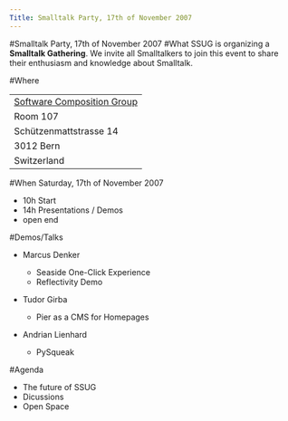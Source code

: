 ```yaml
---
Title: Smalltalk Party, 17th of November 2007
---
```

#Smalltalk Party, 17th of November 2007
#What
SSUG is organizing a <b>Smalltalk Gathering</b>. We invite all Smalltalkers to join this event to share their enthusiasm and knowledge about Smalltalk.

#Where 

| |
|---|
|[Software Composition Group](%base_url%/contact/maps)
|Room 107
|Schützenmattstrasse 14
|3012 Bern
|Switzerland

#When
Saturday, 17th of November 2007

-  10h Start
-  14h Presentations / Demos
-  open end

#Demos/Talks

- Marcus Denker
	-  Seaside One-Click Experience
	-  Reflectivity Demo

-  Tudor Girba
	-  Pier as a CMS for Homepages

-  Andrian Lienhard
	-  PySqueak


#Agenda

-  The future of SSUG
-  Dicussions
-  Open Space
